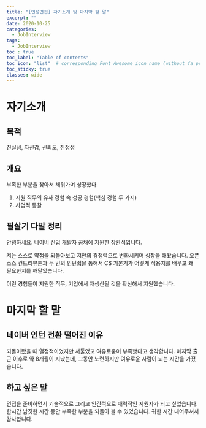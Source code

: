 ```yaml
---
title: "[인성면접] 자기소개 및 마지막 할 말"
excerpt: ""
date: 2020-10-25
categories:
  - JobInterview
tags:
  - JobInterview
toc : true
toc_label: "Table of contents"
toc_icon: "list"  # corresponding Font Awesome icon name (without fa prefix)
toc_sticky: true
classes: wide
---
```


# 자기소개 

## 목적 

진실성, 자신감, 신뢰도, 진정성

## 개요 

부족한 부분을 찾아서 채워가며 성장했다.

1. 지원 직무의 유사 경험 속 성공 경험(핵심 경험 두 가지)
1. 사업적 통찰

## 필살기 다발 정리

안녕하세요. 네이버 신입 개발자 공채에 지원한 장환석입니다. 

저는 스스로 약점을 되돌아보고 저만의 경쟁력으로 변화시키며 성장을 해왔습니다.
오픈소스 컨트리뷰톤과 두 번의 인턴쉽을 통해서 CS 기본기가 어떻게 적용지를 배우고 왜 필요한지를 깨달았습니다.
   
이런 경험들이 지원한 직무, 기업에서 재생산될 것을 확신해서 지원했습니다. 

# 마지막 할 말

## 네이버 인턴 전환 떨어진 이유

되돌아봤을 때 열정적이었지만 서툴었고 여유로움이 부족했다고 생각합니다.
마지막 출근 이후로 약 8개월이 지났는데, 그동안 노련하지만 여유로운 사람이 되는 시간을 가졌습니다. 

## 하고 싶은 말

면접을 준비하면서 기술적으로 그리고 인간적으로 매력적인 지원자가 되고 싶었습니다.
한시간 남짓한 시간 동안 부족한 부분을 되돌아 볼 수 있었습니다.
귀한 시간 내어주셔서 감사합니다.   